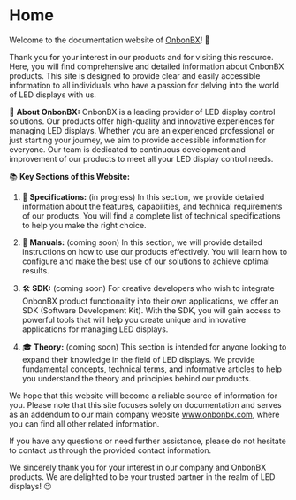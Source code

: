 # Home

Welcome to the documentation website of [OnbonBX](https://www.onbonbx.com/)! 👋

Thank you for your interest in our products and for visiting this resource. Here, you will find comprehensive and detailed information about OnbonBX products. This site is designed to provide clear and easily accessible information to all individuals who have a passion for delving into the world of LED displays with us.

🚀 **About OnbonBX:**
OnbonBX is a leading provider of LED display control solutions. Our products offer high-quality and innovative experiences for managing LED displays. Whether you are an experienced professional or just starting your journey, we aim to provide accessible information for everyone. Our team is dedicated to continuous development and improvement of our products to meet all your LED display control needs.

📚 **Key Sections of this Website:** 

1. 📝 **Specifications:** (in progress)
   In this section, we provide detailed information about the features, capabilities, and technical requirements of our products. You will find a complete list of technical specifications to help you make the right choice.

2. 📖 **Manuals:** (coming soon)
   In this section, we will provide detailed instructions on how to use our products effectively. You will learn how to configure and make the best use of our solutions to achieve optimal results.

3.  🛠️ **SDK:** (coming soon)
   For creative developers who wish to integrate OnbonBX product functionality into their own applications, we offer an SDK (Software Development Kit). With the SDK, you will gain access to powerful tools that will help you create unique and innovative applications for managing LED displays.

4. 🎓 **Theory:** (coming soon)
   This section is intended for anyone looking to expand their knowledge in the field of LED displays. We provide fundamental concepts, technical terms, and informative articles to help you understand the theory and principles behind our products.

We hope that this website will become a reliable source of information for you. Please note that this site focuses solely on documentation and serves as an addendum to our main company website www.onbonbx.com, where you can find all other related information.

If you have any questions or need further assistance, please do not hesitate to contact us through the provided contact information.

We sincerely thank you for your interest in our company and OnbonBX products. We are delighted to be your trusted partner in the realm of LED displays! 😉
